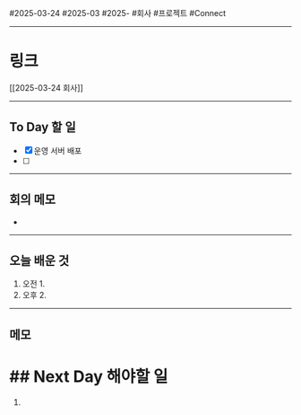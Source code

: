 #2025-03-24 #2025-03 #2025- 
#회사 #프로젝트 #Connect 


------
# 링크 
[[2025-03-24 회사]]

---
## To Day 할 일
- [x] 운영 서버 배포 
- [ ] 
---
## 회의 메모
- 
---
## 오늘 배운 것
1. 오전
    1. 
2. 오후
    2. 
---
## 메모


# ## Next Day 해야할 일
1. 
